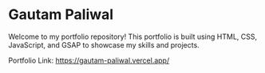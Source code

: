 # Gautam Paliwal

Welcome to my portfolio repository! This portfolio is built using HTML, CSS, JavaScript, and GSAP to showcase my skills and projects.

Portfolio Link: https://gautam-paliwal.vercel.app/
